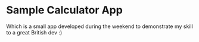 # Sample Calculator App

Which is a small app developed during the weekend to demonstrate my skill to a great British dev :)